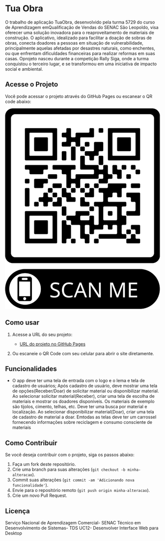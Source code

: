 # Tua Obra

O trabalho de aplicação TuaObra, desenvolvido pela turma 5729 do curso de Aprendizagem
 emQualificação de Vendas do SENAC São Leopoldo, visa oferecer uma solução inovadora
 para o reaproveitamento de materiais de construção. O aplicativo, idealizado para facilitar a
 doação de sobras de obras, conecta doadores a pessoas em situação de vulnerabilidade,
 principalmente aquelas afetadas por desastres naturais, como enchentes, ou que enfrentam
 dificuldades financeiras para realizar reformas em suas casas.
 Oprojeto nasceu durante a competição Rally Siga, onde a turma conquistou o terceiro lugar,
 e se transformou em uma iniciativa de impacto social e ambiental.

## Acesse o Projeto

Você pode acessar o projeto através do GitHub Pages ou escanear o QR code abaixo:

![QR Code do Projeto](frame.png)

## Como usar

1. Acesse a URL do seu projeto:
   - [URL do projeto no GitHub Pages](https://<seu-usuario>.github.io/<nome-do-repositorio>)
   
2. Ou escaneie o QR Code com seu celular para abrir o site diretamente.

## Funcionalidades

-  O app deve ter uma tela de entrada com o logo e o lema e tela de cadastro de usuários;
 Após cadastro de usuário, deve mostrar uma tela de opções(Receber/Doar) de solicitar
 material ou disponibilizar material.
 Ao selecionar solicitar material(Receber), criar uma tela de escolha de materiais e mostrar
 os doadores disponíveis. Os materiais de exemplo são tijolos, cimento, telhas, etc. Deve ter
 uma busca por material e localização.
 Ao selecionar disponibilizar material(Doar), criar uma tela de cadastro de material a doar.
 Emtodas as telas deve ter um carrossel fornecendo informações sobre reciclagem e
 consumo consciente de materiais

## Como Contribuir

Se você deseja contribuir com o projeto, siga os passos abaixo:

1. Faça um fork deste repositório.
2. Crie uma branch para suas alterações (`git checkout -b minha-alteracao`).
3. Commit suas alterações (`git commit -am 'Adicionando nova funcionalidade'`).
4. Envie para o repositório remoto (`git push origin minha-alteracao`).
5. Crie um novo Pull Request.

## Licença

Serviço Nacional de Aprendizagem Comercial- SENAC
 Técnico em Desenvolvimento de Sistemas- TDS
 UC12- Desenvolver Interface Web para Desktop
